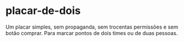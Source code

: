 # placar-de-dois
Um placar simples, sem propaganda, sem trocentas permissões e sem botão comprar. Para marcar pontos de dois times ou de duas pessoas.
